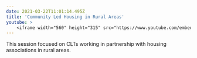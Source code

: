 ```yaml
---
date: 2021-03-22T11:01:14.495Z
title: 'Community Led Housing in Rural Areas'
youtube: >
    <iframe width="560" height="315" src="https://www.youtube.com/embed/pg1eUFyvoFw" title="YouTube video player" frameborder="0" allow="accelerometer; autoplay; clipboard-write; encrypted-media; gyroscope; picture-in-picture" allowfullscreen></iframe>
---
```


This session focused on CLTs working in partnership with housing associations in rural areas.
